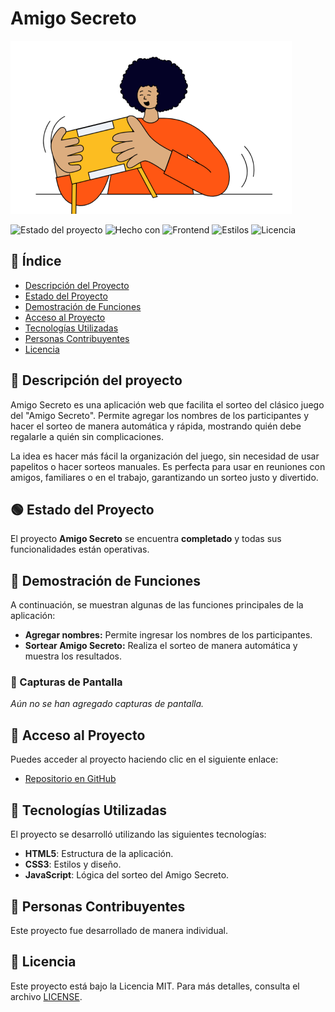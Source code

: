# Amigo Secreto

![Imagen de portada](assets/amigo-secreto.png)

![Estado del proyecto](https://img.shields.io/badge/Estado-Completado-brightgreen)
![Hecho con](https://img.shields.io/badge/Hecho%20con-JavaScript-blue)
![Frontend](https://img.shields.io/badge/Frontend-HTML-orange)
![Estilos](https://img.shields.io/badge/Estilos-CSS-blueviolet)
![Licencia](https://img.shields.io/badge/Licencia-MIT-green)

## 📝 Índice  

- [Descripción del Proyecto](#-descripción-del-proyecto)  
- [Estado del Proyecto](#-estado-del-proyecto)  
- [Demostración de Funciones](#-demostración-de-funciones)  
- [Acceso al Proyecto](#-acceso-al-proyecto)  
- [Tecnologías Utilizadas](#-tecnologías-utilizadas)  
- [Personas Contribuyentes](#-personas-contribuyentes)
- [Licencia](#-licencia)

## 📖 Descripción del proyecto

Amigo Secreto es una aplicación web que facilita el sorteo del clásico juego del "Amigo Secreto".
Permite agregar los nombres de los participantes y hacer el sorteo de manera automática y rápida, mostrando quién debe regalarle a quién sin complicaciones.

La idea es hacer más fácil la organización del juego, sin necesidad de usar papelitos o hacer sorteos manuales.
Es perfecta para usar en reuniones con amigos, familiares o en el trabajo, garantizando un sorteo justo y divertido.

## 🟢 Estado del Proyecto  

El proyecto **Amigo Secreto** se encuentra **completado** y todas sus funcionalidades están operativas.

## 🎲 Demostración de Funciones  

A continuación, se muestran algunas de las funciones principales de la aplicación:  

- **Agregar nombres:** Permite ingresar los nombres de los participantes.  
- **Sortear Amigo Secreto:** Realiza el sorteo de manera automática y muestra los resultados.  

### 📸 Capturas de Pantalla  

_Aún no se han agregado capturas de pantalla._  

## 🔗 Acceso al Proyecto  

Puedes acceder al proyecto haciendo clic en el siguiente enlace:  

- [Repositorio en GitHub](https://github.com/victordanielmencia/challenge-amigo-secreto)  

## 🔧 Tecnologías Utilizadas  

El proyecto se desarrolló utilizando las siguientes tecnologías:  

- **HTML5**: Estructura de la aplicación.  
- **CSS3**: Estilos y diseño.  
- **JavaScript**: Lógica del sorteo del Amigo Secreto.  

## 👥 Personas Contribuyentes  

Este proyecto fue desarrollado de manera individual.  

## 📄 Licencia  

Este proyecto está bajo la Licencia MIT. Para más detalles, consulta el archivo [LICENSE](LICENSE).